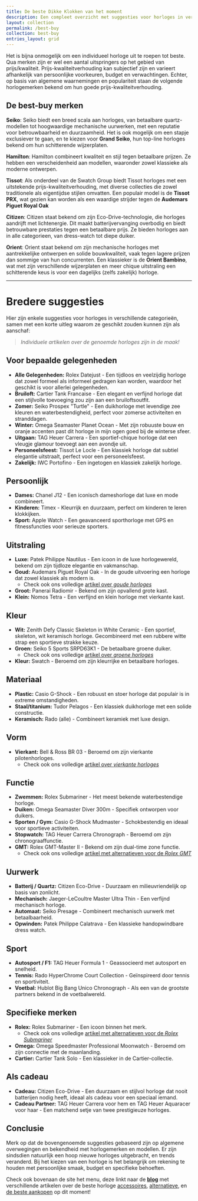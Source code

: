 ```yaml
---
title: De beste Dikke Klokken van het moment
description: Een compleet overzicht met suggesties voor horloges in verschillende categorieën, samen met een korte uitleg waarom ze geschikt zouden kunnen zijn als aanschaf. 
layout: collection
permalink: /best-buy
collection: best-buy
entries_layout: grid
---
```

Het is bijna onmogelijk om een individueel horloge uit te roepen tot beste. Qua merken zijn er wel een aantal uitspringers op het gebied van prijs/kwaliteit. Prijs-kwaliteitverhouding kan subjectief zijn en varieert afhankelijk van persoonlijke voorkeuren, budget en verwachtingen. 
Echter, op basis van algemene waarnemingen en populariteit staan de volgende horlogemerken bekend om hun goede prijs-kwaliteitverhouding.

## De best-buy merken
**Seiko**: Seiko biedt een breed scala aan horloges, van betaalbare quartz-modellen tot hoogwaardige mechanische uurwerken, met een reputatie voor betrouwbaarheid en duurzaamheid. Het is ook mogelijk om een stapje exclusiever te gaan, en te kiezen voor **Grand Seiko**, hun top-line horloges bekend om hun schitterende wijzerplaten.

**Hamilton**: Hamilton combineert kwaliteit en stijl tegen betaalbare prijzen. Ze hebben een verscheidenheid aan modellen, waaronder zowel klassieke als moderne ontwerpen.

**Tissot**: Als onderdeel van de Swatch Group biedt Tissot horloges met een uitstekende prijs-kwaliteitverhouding, met diverse collecties die zowel traditionele als eigentijdse stijlen omvatten. Een populair model is de **Tissot PRX**, wat gezien kan worden als een waardige strijder tegen de **Audemars Piguet Royal Oak** 

**Citizen**: Citizen staat bekend om zijn Eco-Drive-technologie, die horloges aandrijft met lichtenergie. Dit maakt batterijvervanging overbodig en biedt betrouwbare prestaties tegen een betaalbare prijs. Ze bieden horloges aan in alle categorieen, van dress-watch tot diepe duiker.

**Orient**: Orient staat bekend om zijn mechanische horloges met aantrekkelijke ontwerpen en solide bouwkwaliteit, vaak tegen lagere prijzen dan sommige van hun concurrenten. Een klassieker is de **Orient Bambino**, wat met zijn verschillende wijzerplaten en meer chique uitstraling een schitterende keus is voor een dagelijks (zelfs zakelijk) horloge.

***

# Bredere suggesties
Hier zijn enkele suggesties voor horloges in verschillende categorieën, samen met een korte uitleg waarom ze geschikt zouden kunnen zijn als aanschaf:

> _Individuele artikelen over de genoemde horloges zijn in de maak!_

## Voor bepaalde gelegenheden
* **Alle Gelegenheden:** Rolex Datejust - Een tijdloos en veelzijdig horloge dat zowel formeel als informeel gedragen kan worden, waardoor het geschikt is voor allerlei gelegenheden.
* **Bruiloft:** Cartier Tank Francaise - Een elegant en verfijnd horloge dat een stijlvolle toevoeging zou zijn aan een bruiloftsoutfit.
* **Zomer:** Seiko Prospex "Turtle" - Een duikhorloge met levendige zee kleuren en waterbestendigheid, perfect voor zomerse activiteiten en stranddagen.
* **Winter:** Omega Seamaster Planet Ocean - Met zijn robuuste bouw en oranje accenten past dit horloge in mijn ogen goed bij de winterse sfeer.
* **Uitgaan:** TAG Heuer Carrera - Een sportief-chique horloge dat een vleugje glamour toevoegt aan een avondje uit.
* **Personeelsfeest:** Tissot Le Locle - Een klassiek horloge dat subtiel elegantie uitstraalt, perfect voor een personeelsfeest.
* **Zakelijk:** IWC Portofino - Een ingetogen en klassiek zakelijk horloge.

## Persoonlijk
* **Dames:** Chanel J12 - Een iconisch dameshorloge dat luxe en mode combineert.
* **Kinderen:** Timex - Kleurrijk en duurzaam, perfect om kinderen te leren klokkijken.
* **Sport:** Apple Watch - Een geavanceerd sporthorloge met GPS en fitnessfuncties voor serieuze sporters.

## Uitstraling
* **Luxe:** Patek Philippe Nautilus - Een icoon in de luxe horlogewereld, bekend om zijn tijdloze elegantie en vakmanschap.
* **Goud:** Audemars Piguet Royal Oak - In de goude uitvoering een horloge dat zowel klassiek als modern is.
    * Check ook ons volledige [artikel over *goude horloges*](/algemeen/shinen-met-goud)
* **Groot:** Panerai Radiomir - Bekend om zijn opvallend grote kast.
* **Klein:** Nomos Tetra - Een verfijnd en klein horloge met vierkante kast.

## Kleur
* **Wit:** Zenith Defy Classic Skeleton in White Ceramic - Een sportief, skeleton, wit keramisch horloge. Gecombineerd met een rubbere witte strap een sportieve strakke keuze.
* **Groen:** Seiko 5 Sports SRPD63K1 - De betaalbare groene duiker.
    * Check ook ons volledige [artikel over *groene horloges*](/alternatief/rolex-hulk)
* **Kleur:** Swatch - Beroemd om zijn kleurrijke en betaalbare horloges.

## Materiaal
* **Plastic:** Casio G-Shock - Een robuust en stoer horloge dat populair is in extreme omstandigheden.
* **Staal/titanium:** Tudor Pelagos - Een klassiek duikhorloge met een solide constructie.
* **Keramisch:** Rado (alle) - Combineert keramiek met luxe design.

## Vorm
* **Vierkant:** Bell & Ross BR 03 - Beroemd om zijn vierkante pilotenhorloges. 
    * Check ook ons volledige [artikel over *vierkante horloges*](/algemeen/vierkant-horloge)

## Functie
* **Zwemmen:** Rolex Submariner - Het meest bekende waterbestendige horloge.
* **Duiken:** Omega Seamaster Diver 300m - Specifiek ontworpen voor duikers.
* **Sporten / Gym:** Casio G-Shock Mudmaster - Schokbestendig en ideaal voor sportieve activiteiten.
* **Stopwatch:** TAG Heuer Carrera Chronograph - Beroemd om zijn chronograaffunctie.
* **GMT:** Rolex GMT-Master II - Bekend om zijn dual-time zone functie.
    * Check ook ons volledige [artikel met alternatieven voor de *Rolex GMT*](/alternatief/rolex-gmt)

## Uurwerk
* **Batterij / Quartz:** Citizen Eco-Drive - Duurzaam en milieuvriendelijk op basis van zonlicht.
* **Mechanisch:** Jaeger-LeCoultre Master Ultra Thin - Een verfijnd mechanisch horloge.
* **Automaat:** Seiko Presage - Combineert mechanisch uurwerk met betaalbaarheid.
* **Opwinden:** Patek Philippe Calatrava - Een klassieke handopwindbare dress watch.

## Sport
* **Autosport / F1:** TAG Heuer Formula 1 - Geassocieerd met autosport en snelheid.
* **Tennis:** Rado HyperChrome Court Collection - Geïnspireerd door tennis en sportiviteit.
* **Voetbal:** Hublot Big Bang Unico Chronograph - Als een van de grootste partners bekend in de voetbalwereld.

## Specifieke merken
* **Rolex:** Rolex Submariner - Een icoon binnen het merk.
    * Check ook ons volledige [artikel met alternatieven voor de *Rolex Submariner*](/alternatief/rolex-submariner)
* **Omega:** Omega Speedmaster Professional Moonwatch - Beroemd om zijn connectie met de maanlanding.
* **Cartier:** Cartier Tank Solo - Een klassieker in de Cartier-collectie.

## Als cadeau
* **Cadeau:** Citizen Eco-Drive - Een duurzaam en stijlvol horloge dat nooit batterijen nodig heeft, ideaal als cadeau voor een speciaal iemand.
* **Cadeau Partner:** TAG Heuer Carrera voor hem en TAG Heuer Aquaracer voor haar - Een matchend setje van twee prestigieuze horloges.

## Conclusie

Merk op dat de bovengenoemde suggesties gebaseerd zijn op algemene overwegingen en bekendheid met horlogemerken en modellen. Er zijn sindsdien natuurlijk een hoop nieuwe horloges uitgebracht, en trends veranderd. Bij het kiezen van een horloge is het belangrijk om rekening te houden met persoonlijke smaak, budget en specifieke behoeften. 

Check ook bovenaan de site het menu, deze linkt naar de [**blog**](/blog) met verschillende artikelen over de beste horloge [accessoires](/categories/#accessoires), [alternatieve](/categories/#alternatief), en [de beste aankopen](/categories/#best-buy) op dit moment!